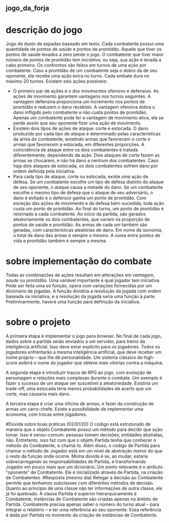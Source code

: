 ## jogo_da_forja

# descrição do jogo

Jogo de duelo de espadas baseado em texto. Cada combatente possui uma quantidade de pontos de *saúde* e pontos de *prontidão*. Aquele que tiver os pontos de saúde levados a zero perde o jogo. O combatente que tiver maior número de pontos de prontidão tem *iniciativa*, ou seja, sua ação é levada a cabo primeiro. Os confrontos são feitos em turnos de uma ação por combatente. Caso a prontidão de um combatente seja o dobro da de seu oponente, ele recebe uma ação extra no turno. Cada embate dura no máximo 20 turnos. Existem seis ações possíveis:
- O primeiro par de ações é o dos *movimentos* ofensivo e defensivo. As ações de movimento garantem vantagens nos turnos seguintes. A vantagem defensiva proporciona um incremento nos pontos de prontidão e reduzem o dano recebido. A vantagem ofensiva dobra o dano infligido pelo combatente e não custa pontos de prontidão. Apenas um combatente pode ter a vantagem de movimento ativa, ela se perde assim que seu oponente fizer uma ação de movimento.
- Existem dois tipos de ações de ataque: corte e estocada. O dano produzido por cada tipo de ataque é determinado pelas características da arma do combatente, existindo armas que favorecem o corte e armas que favorecem a estocada, em diferentes proporções. A coincidência de ataque entre os dois combatentes é tratada diferentemente, dependendo da ação. Dois ataques de corte fazem as armas se chocarem, e não há dano a nenhum dos combatentes. Caso haja dois ataques de estocada, os dois combatentes sofrem dano por ordem definida pela iniciativa.
- Para cada tipo de ataque, corte ou estocada, existe uma ação de defesa. Se um combatente escolhe um tipo de defesa distinto do ataque de seu oponente, o ataque causa a metade do dano. Se um combatente escolhe o mesmo tipo de defesa que o ataque de seu adversário, o dano é evitado e o defensor ganha um ponto de prontidão.
Com exceção das ações de movimento e da defesa bem-sucedida, toda ação custa um ponto de prontidão. Ao final do turno, um ponto de prontidão é retornado a cada combatente.
Ao início da partida, são gerados aleatoriamente os dois combatentes, que variam na proporção de pontos de saúde e prontidão. As armas de cada um também são geradas, com características aleatórias de dano. Em nome da isonomia, o total de dano das armas é sempre o mesmo. A soma entre pontos de vida e prontidão também é sempre a mesma.

# sobre implementação do combate

Todas as combinações de ações resultam em alterações em *vantagem*, *saude* ou *prontidão*. Uma variável importante é qual jogador tem iniciativa. Pode ser feita uma só função, opera com variações fornecidas por um dicionário de jogadas. A função dividiria a resolução da jogada com ordem baseada na iniciativa, e a resolução da jogada seria uma função à parte. Preliminarmente, haverá uma função para definição da iniciativa.

# sobre o projeto

A primeira etapa é implementar o jogo para browser. No final de cada jogo, dados sobre a partida serão enviados a um servidor, para treino da inteligência artificial. Isso deve estar explícito para os jogadores. Todos os jogadores enfrentarão a mesma inteligência artificial, que deve receber um nome próprio – que lhe dê personalidade. Um sistema clássico de high-score exibirá o nome do jogador que obteve mais vitórias contra a máquina.

A segunda etapa é introduzir traços de RPG ao jogo, com evolução de personagem e relações mais complexas durante o combate. Um exemplo é fazer o sucesso de um ataque ser suscetível à aleatoriedade. Existiria um trade-off, uma estocada teria menos probabilidades de acerto que um corte, mas causaria mais dano.

A terceira etapa é criar uma oficina de armas, e fazer da construção de armas um carro-chefe. Existe a possibilidade de implementar uma economia, com trocas entre jogadores.

#Dúvida sobre boas práticas (02/01/20)
O código está estruturado de maneira que o objeto Combatente possui um método para decidir que ação tomar. Isso é senso-comum: pessoas tomam decisões; entidades abstratas, não. Entretanto, isso faz com que o objeto Partida tenha que conhecer o método do Combatente, e chamá-lo. Além disso, o código de Partida para chamar o método de Jogador está em um nível de abstração menor do que o resto da função onde ocorre. Minha dúvida é se, ao mudar, estaria sobrecarregando as responsabilidades de Partida, e transformando Jogador em pouco mais que um dicionário.
Um ponto relevante é o atributo "oponente" de Combatente. Ele é inicializado através de Partida, na criação de Combatentes.
#Resposta (mesmo dia)
Relegar a decisão ao Combatente permite que tenhamos subclasses com diferentes métodos de decisão. Quanto ao princípio de uma classe não ter informações de outra classe, ele já foi quebrado. A classe Partida é superior hierarquicamente à Combatente, instâncias de Combatente são criadas apenas no âmbito de Partida. Combatente precisa apenas saber o número do turno atual – para integrar o relatório – e ter uma referência ao seu oponente. Essa referência é dada por Partida no momento da criação de instâncias de Combatente.